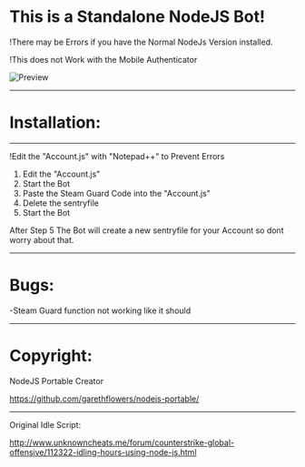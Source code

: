 # This is a Standalone NodeJS Bot!

!There may be Errors if you have the Normal NodeJs Version installed.

!This does not Work with the Mobile Authenticator

![Preview](http://i.imgur.com/VK73L6b.png)

________

# Installation:
________

!Edit the "Account.js" with "Notepad++" to Prevent Errors

1. Edit the "Account.js"
2. Start the Bot
3. Paste the Steam Guard Code into the "Account.js"
4. Delete the sentryfile
5. Start the Bot
 
After Step 5 The Bot will create a new sentryfile for your Account so dont worry about that.

________
# Bugs:

-Steam Guard function not working like it should
________
# Copyright:

NodeJS Portable Creator

https://github.com/garethflowers/nodejs-portable/
________
Original Idle Script:

http://www.unknowncheats.me/forum/counterstrike-global-offensive/112322-idling-hours-using-node-js.html
